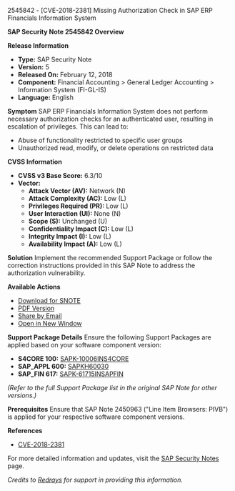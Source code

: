 2545842 - [CVE-2018-2381] Missing Authorization Check in SAP ERP Financials Information System

**SAP Security Note 2545842 Overview**

**Release Information**
- **Type:** SAP Security Note
- **Version:** 5
- **Released On:** February 12, 2018
- **Component:** Financial Accounting > General Ledger Accounting > Information System (FI-GL-IS)
- **Language:** English

**Symptom**
SAP ERP Financials Information System does not perform necessary authorization checks for an authenticated user, resulting in escalation of privileges. This can lead to:
- Abuse of functionality restricted to specific user groups
- Unauthorized read, modify, or delete operations on restricted data

**CVSS Information**
- **CVSS v3 Base Score:** 6.3/10
- **Vector:** 
  - **Attack Vector (AV):** Network (N)
  - **Attack Complexity (AC):** Low (L)
  - **Privileges Required (PR):** Low (L)
  - **User Interaction (UI):** None (N)
  - **Scope (S):** Unchanged (U)
  - **Confidentiality Impact (C):** Low (L)
  - **Integrity Impact (I):** Low (L)
  - **Availability Impact (A):** Low (L)

**Solution**
Implement the recommended Support Package or follow the correction instructions provided in this SAP Note to address the authorization vulnerability.

**Available Actions**
- [Download for SNOTE](https://me.sap.com/notes/0040000000279652018)
- [PDF Version](https://userapps.support.sap.com/sap/support/sfm/notes/print/0002545842?language=en-US&token=6AEAAE49923650DB875471EAF6406407)
- [Share by Email](https://me.sap.com/notes/0002545842)
- [Open in New Window](https://me.sap.com/notes/0002545842)

**Support Package Details**
Ensure the following Support Packages are applied based on your software component version:
- **S4CORE 100:** [SAPK-10006INS4CORE](https://me.sap.com/supportpackage/SAPK-10006INS4CORE)
- **SAP_APPL 600:** [SAPKH60030](https://me.sap.com/supportpackage/SAPKH60030)
- **SAP_FIN 617:** [SAPK-61715INSAPFIN](https://me.sap.com/supportpackage/SAPK-61715INSAPFIN)
  
*(Refer to the full Support Package list in the original SAP Note for other versions.)*

**Prerequisites**
Ensure that SAP Note 2450963 ("Line Item Browsers: PIVB") is applied for your respective software component versions.

**References**
- [CVE-2018-2381](http://cve.mitre.org/cgi-bin/cvename.cgi?name=2018-2381)

For more detailed information and updates, visit the [SAP Security Notes](https://me.sap.com/securitynotes) page.

*Credits to [Redrays](https://redrays.io) for support in providing this information.*